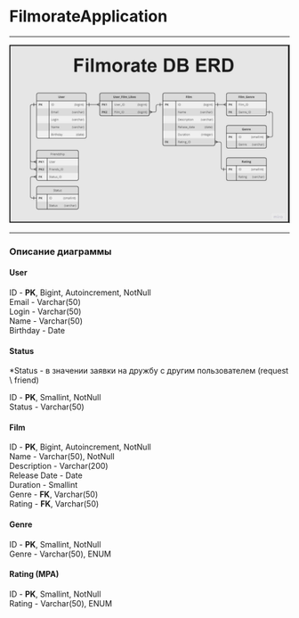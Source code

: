 # FilmorateApplication
_____________
![DB ER Diagram](DB_ERDiagram.PNG)
_____________
### Описание диаграммы

#### User <br>
ID - **PK**, Bigint, Autoincrement, NotNull <br>
Email - Varchar(50) <br>
Login - Varchar(50) <br>
Name - Varchar(50) <br>
Birthday - Date <br>

#### Status <br>
*Status - в значении заявки на дружбу с другим пользователем (request \ friend) <br>

ID - **PK**, Smallint, NotNull <br>
Status - Varchar(50) <br>


#### Film <br>
ID - **PK**, Bigint, Autoincrement, NotNull <br>
Name - Varchar(50), NotNull <br>
Description - Varchar(200) <br>
Release Date - Date <br>
Duration - Smallint <br>
Genre - **FK**, Varchar(50) <br>
Rating - **FK**, Varchar(50) <br>

#### Genre <br>
ID - **PK**, Smallint, NotNull <br>
Genre - Varchar(50), ENUM <br>

#### Rating (MPA) <br>
ID - **PK**, Smallint, NotNull <br>
Rating - Varchar(50), ENUM <br>

